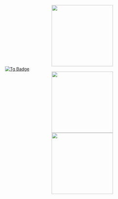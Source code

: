 <div id="header" align="center">
  <img     src="https://media.giphy.com/media/v1.Y2lkPTc5MGI3NjExMjhmeGVub2EwaGY0Y2hzMWI2cGQxeDFlZnZ6dzdkZXFrbGhoZnJhMSZlcD12MV9pbnRlcm5hbF9naWZfYnlfaWQmY3Q9cw/WIQ0N0OUvei1OW1h9Z/giphy.gif" width="200"/>
</div>


<div id="badges">
  <a href="https://t.me/gtr_malchik">
    <img src="https://img.shields.io/badge/Telegram-blue?style=for-the-badge&logo=twitter&logoColor=white"       alt="Tg Badge"/>
  </a>
</div>

<img src="https://komarev.com/ghpvc/?username=gtrmalay&style=flat-square&color=blue" alt=""/>
<div align="center">
  <img src="https://media.giphy.com/media/v1.Y2lkPTc5MGI3NjExbWsxZXFkdDZ4dnI1eXNqaW14NHZlbGRxM2d6YmltNmxlaGlyaWliOCZlcD12MV9pbnRlcm5hbF9naWZfYnlfaWQmY3Q9Zw/RbDKaczqWovIugyJmW/giphy.gif" width="200" height="200"/>
</div>

<div align="center">
  <img src="https://media.giphy.com/media/v1.Y2lkPTc5MGI3NjExdjl4bzRoZTg5dDJ1eXY0dGtwaXhoaGEwOXpyeDF6b3ljNGY3bm1saSZlcD12MV9pbnRlcm5hbF9naWZfYnlfaWQmY3Q9Zw/nGMnDqebzDcfm/giphy.gif" width="200" height="200"/>
</div>
